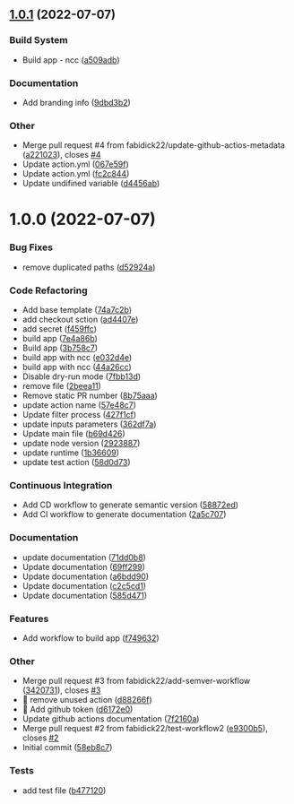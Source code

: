 ## [1.0.1](https://github.com/fabidick22/detect-changes-action/compare/v1.0.0...v1.0.1) (2022-07-07)

### Build System

- Build app - ncc ([a509adb](https://github.com/fabidick22/detect-changes-action/commit/a509adb8a6ca2a002873bdc3f569ac893c8f7318))

### Documentation

- Add branding info ([9dbd3b2](https://github.com/fabidick22/detect-changes-action/commit/9dbd3b22227f25d6f9fc6e5a5805c2a1d46090bb))

### Other

- Merge pull request #4 from fabidick22/update-github-actios-metadata ([a221023](https://github.com/fabidick22/detect-changes-action/commit/a2210230511d462ba20aff96cd0db96e14c538aa)), closes [#4](https://github.com/fabidick22/detect-changes-action/issues/4)
- Update action.yml ([067e59f](https://github.com/fabidick22/detect-changes-action/commit/067e59f031c3a50423394b0d62670e494682e038))
- Update action.yml ([fc2c844](https://github.com/fabidick22/detect-changes-action/commit/fc2c844cfbde03121884adecd648a59cedc50cfb))
- Update undifined variable ([d4456ab](https://github.com/fabidick22/detect-changes-action/commit/d4456abfe35265aab9a78de3a7b9ce184c5219ea))

# 1.0.0 (2022-07-07)

### Bug Fixes

- remove duplicated paths ([d52924a](https://github.com/fabidick22/detect-changes-action/commit/d52924a21c5df79f85f35ade914d952537125c44))

### Code Refactoring

- Add base template ([74a7c2b](https://github.com/fabidick22/detect-changes-action/commit/74a7c2b42479125eab467be6302551961e0a65dd))
- add checkout sction ([ad4407e](https://github.com/fabidick22/detect-changes-action/commit/ad4407e6687bc6ea3d6105349e981b46c33dcff2))
- add secret ([f459ffc](https://github.com/fabidick22/detect-changes-action/commit/f459ffc761097fd2422cfd3fa2c9ba0c92cf6c75))
- build app ([7e4a86b](https://github.com/fabidick22/detect-changes-action/commit/7e4a86b4533618a167538fde80a370f5fed89ef3))
- Build app ([3b758c7](https://github.com/fabidick22/detect-changes-action/commit/3b758c7276f336e7c3f87ceb1c024c185533a015))
- build app with ncc ([e032d4e](https://github.com/fabidick22/detect-changes-action/commit/e032d4ed3f23e883adffa71a4cd2b837945e5707))
- build app with ncc ([44a26cc](https://github.com/fabidick22/detect-changes-action/commit/44a26cca839ae752d550aae4f4532a45cf7c4c51))
- Disable dry-run mode ([7fbb13d](https://github.com/fabidick22/detect-changes-action/commit/7fbb13dc8ccd7825d29ad492b911095c7cb72319))
- remove file ([2beea11](https://github.com/fabidick22/detect-changes-action/commit/2beea11f68ac3cc31fbbeb667c8377bf8c415ebe))
- Remove static PR number ([8b75aaa](https://github.com/fabidick22/detect-changes-action/commit/8b75aaa4344f19a54f5568defec4783d2f09b09e))
- update action name ([57e48c7](https://github.com/fabidick22/detect-changes-action/commit/57e48c74fdc0cf7db51ca3cff2c20ae175b28bff))
- Update filter process ([427f1cf](https://github.com/fabidick22/detect-changes-action/commit/427f1cfd650ca41ea38f0adffc88fee05b60e364))
- update inputs parameters ([362df7a](https://github.com/fabidick22/detect-changes-action/commit/362df7a7bdc3972bdbc1c6c7fd78b0aa255a8f67))
- Update main file ([b69d426](https://github.com/fabidick22/detect-changes-action/commit/b69d426e5478002a4855682c909dea5698b80b16))
- update node version ([2923887](https://github.com/fabidick22/detect-changes-action/commit/2923887bbbfe87cf6814267918fe8104340dcd18))
- update runtime ([1b36609](https://github.com/fabidick22/detect-changes-action/commit/1b36609d7bbb8516f286e44efe9b7cdb190e9364))
- update test action ([58d0d73](https://github.com/fabidick22/detect-changes-action/commit/58d0d73e4f01524362b21982d06bb97b8ff0ca38))

### Continuous Integration

- Add CD workflow to generate semantic version ([58872ed](https://github.com/fabidick22/detect-changes-action/commit/58872edd9620f683c0ceba50ae082b23a6cdfde8))
- Add CI workflow to generate documentation ([2a5c707](https://github.com/fabidick22/detect-changes-action/commit/2a5c707b95592595dd63fc6cd84520df7f42adab))

### Documentation

- update documentation ([71dd0b8](https://github.com/fabidick22/detect-changes-action/commit/71dd0b8fef0484891c3d67be614950631898eb7d))
- Update documentation ([69ff299](https://github.com/fabidick22/detect-changes-action/commit/69ff29931a9a4047cc103becd79b16e025e5fe79))
- Update documentation ([a6bdd90](https://github.com/fabidick22/detect-changes-action/commit/a6bdd908674e10eb5df0a397ede872ff3b3d5537))
- Update documentation ([c2c5cd1](https://github.com/fabidick22/detect-changes-action/commit/c2c5cd10522cdf084bfd55ec95a7043a89f8041e))
- Update documentation ([585d471](https://github.com/fabidick22/detect-changes-action/commit/585d471bbb98c0bb293212947a36a58c9e3d4088))

### Features

- Add workflow to build app ([f749632](https://github.com/fabidick22/detect-changes-action/commit/f74963284a158b9e9bc90d18d00cada0fcc5130f))

### Other

- Merge pull request #3 from fabidick22/add-semver-workflow ([3420731](https://github.com/fabidick22/detect-changes-action/commit/34207318ccb25089b9e2f5e95d0dd250a9c04b96)), closes [#3](https://github.com/fabidick22/detect-changes-action/issues/3)
- :bug: remove unused action ([d88266f](https://github.com/fabidick22/detect-changes-action/commit/d88266f0b6612ac56c2727a58bc9e2f45390cf53))
- :bug: Add github token ([d6172e0](https://github.com/fabidick22/detect-changes-action/commit/d6172e0ed99de6bdaa8e45f5e70dc8967d3212d2))
- Update github actions documentation ([7f2160a](https://github.com/fabidick22/detect-changes-action/commit/7f2160a381609f6c7f83ba9334a2917526208fb3))
- Merge pull request #2 from fabidick22/test-workflow2 ([e9300b5](https://github.com/fabidick22/detect-changes-action/commit/e9300b5467e418c5cf39ed9a423d7c064fb2a2eb)), closes [#2](https://github.com/fabidick22/detect-changes-action/issues/2)
- Initial commit ([58eb8c7](https://github.com/fabidick22/detect-changes-action/commit/58eb8c745653fa3d5f98434a2a7f3ba3b83f114d))

### Tests

- add test file ([b477120](https://github.com/fabidick22/detect-changes-action/commit/b477120f73bf458c2430fa6bf159073e2ddac584))
